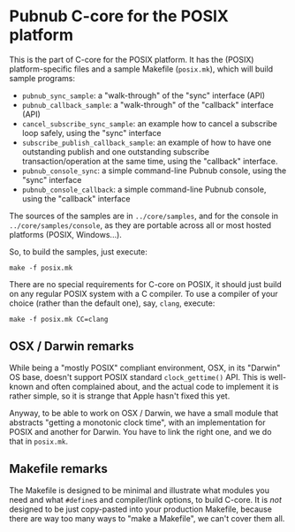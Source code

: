 # Pubnub C-core for the POSIX platform

This is the part of C-core for the POSIX platform.  It has the (POSIX)
platform-specific files and a sample Makefile (`posix.mk`), which will
build sample programs:

- `pubnub_sync_sample`: a "walk-through" of the "sync" interface (API)
- `pubnub_callback_sample`: a "walk-through" of the "callback"
	interface (API)
- `cancel_subscribe_sync_sample`: an example how to cancel a subscribe
  loop safely, using the "sync" interface
- `subscribe_publish_callback_sample`: an example of how to have one
  outstanding publish and one outstanding subscribe transaction/operation
  at the same time, using the "callback" interface.
- `pubnub_console_sync`: a simple command-line Pubnub console, using
  the "sync" interface
- `pubnub_console_callback`: a simple command-line Pubnub console, using
  the "callback" interface

The sources of the samples are in `../core/samples`, and for the
console in `../core/samples/console`, as they are portable across all
or most hosted platforms (POSIX, Windows...).

So, to build the samples, just execute:

	make -f posix.mk
	
There are no special requirements for C-core on POSIX, it should just
build on any regular POSIX system with a C compiler. To use a compiler
of your choice (rather than the default one), say, `clang`, execute:

	make -f posix.mk CC=clang


## OSX / Darwin remarks

While being a "mostly POSIX" compliant environment, OSX, in its
"Darwin" OS base, doesn't support POSIX standard `clock_gettime()`
API. This is well-known and often complained about, and the actual
code to implement it is rather simple, so it is strange that Apple
hasn't fixed this yet.

Anyway, to be able to work on OSX / Darwin, we have a small module
that abstracts "getting a monotonic clock time", with an
implementation for POSIX and another for Darwin. You have to link the
right one, and we do that in `posix.mk`.


## Makefile remarks

The Makefile is designed to be minimal and illustrate what modules you
need and what `#define`s and compiler/link options, to build
C-core. It is _not_ designed to be just copy-pasted into your
production Makefile, because there are way too many ways to "make a
Makefile", we can't cover them all.
